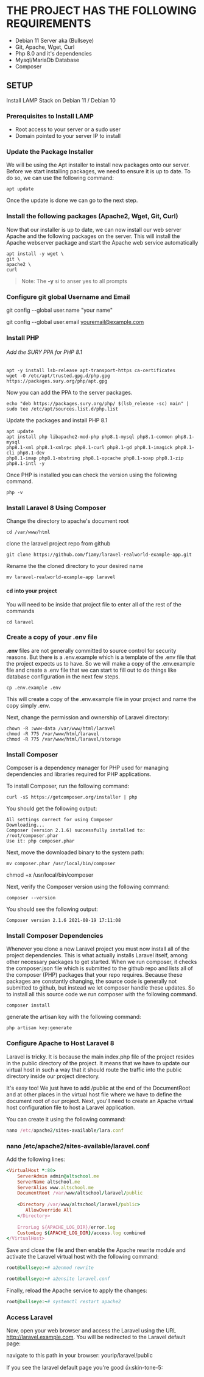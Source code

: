 # THE PROJECT HAS THE FOLLOWING REQUIREMENTS
- Debian 11 Server aka (Bullseye)
- Git, Apache, Wget, Curl
- Php 8.0 and it's dependencies
- Mysql/MariaDb Database
- Composer

## SETUP
Install LAMP Stack on Debian 11 / Debian 10


### Prerequisites to Install LAMP
- Root access to your server or a sudo user
- Domain pointed to your server IP to install

### Update the Package Installer

We will be using the Apt installer to install new packages onto our server. Before we start installing packages, we need to ensure it is up to date.
To do so, we can use the following command:

```
apt update
```

Once the update is done we can go to the next step.

### Install the following packages (Apache2, Wget, Git, Curl)

Now that our installer is up to date, we can now install our web server Apache and the following packages on the server.
This will install the Apache webserver package and start the Apache web service automatically

```
apt install -y wget \ 
git \
apache2 \
curl
```

> Note: The **-y** si to anser yes to all prompts



### Configure git global Username and Email
git config --global user.name "your name"

git config --global user.email youremail@example.com

### Install PHP

###### Add the SURY PPA for PHP 8.1

```
apt -y install lsb-release apt-transport-https ca-certificates
wget -O /etc/apt/trusted.gpg.d/php.gpg https://packages.sury.org/php/apt.gpg
```

Now you can add the PPA to the server packages.

```
echo "deb https://packages.sury.org/php/ $(lsb_release -sc) main" | sudo tee /etc/apt/sources.list.d/php.list
```

Update the packages and install PHP 8.1

```
apt update
apt install php libapache2-mod-php php8.1-mysql php8.1-common php8.1-mysql 
php8.1-xml php8.1-xmlrpc php8.1-curl php8.1-gd php8.1-imagick php8.1-cli php8.1-dev 
php8.1-imap php8.1-mbstring php8.1-opcache php8.1-soap php8.1-zip php8.1-intl -y
```

Once PHP is installed you can check the version using the following command.

```
php -v
```



### Install Laravel 8 Using Composer 

Change the directory to apache's document root

```
cd /var/www/html
```
clone the laravel project repo from github

```
git clone https://github.com/f1amy/laravel-realworld-example-app.git
```
Rename the the cloned directory to your desired name
```
mv laravel-realworld-example-app laravel
```

#### cd into your project
You will need to be inside that project file to enter all of the rest of the commands 

```
cd laravel 
```

### Create a copy of your .env file

**.env** files are not generally committed to source control for security reasons. But there is a .env.example which is a template of the .env file that the project expects us to have. So we will make a copy of the .env.example file and create a .env file that we can start to fill out to do things like database configuration in the next few steps.

```
cp .env.example .env
```
This will create a copy of the .env.example file in your project and name the copy simply .env.

Next, change the permission and ownership of Laravel directory: 

```
chown -R :www-data /var/www/html/laravel
chmod -R 775 /var/www/html/laravel
chmod -R 775 /var/www/html/laravel/storage
```

### Install Composer

Composer is a dependency manager for PHP used for managing dependencies and libraries required for PHP applications. 

To install Composer, run the following command: 

```
curl -sS https://getcomposer.org/installer | php
```
You should get the following output: 

```
All settings correct for using Composer
Downloading...
Composer (version 2.1.6) successfully installed to: /root/composer.phar
Use it: php composer.phar 
```
Next, move the downloaded binary to the system path: 

```
mv composer.phar /usr/local/bin/composer
```

chmod +x /usr/local/bin/composer

Next, verify the Composer version using the following command: 

```
composer --version
```

You should see the following output: 

```
Composer version 2.1.6 2021-08-19 17:11:08
```


### Install Composer Dependencies

Whenever you clone a new Laravel project you must now install all of the project dependencies. This is what actually installs Laravel itself, among other necessary packages to get started. When we run composer, it checks the composer.json file which is submitted to the github repo and lists all of the composer (PHP) packages that your repo requires. Because these packages are constantly changing, the source code is generally not submitted to github, but instead we let composer handle these updates. So to install all this source code we run composer with the following command.

```
composer install
```


generate the artisan key with the following command:
```
php artisan key:generate
```

### Configure Apache to Host Laravel 8
Laravel is tricky. It is because the main index.php file of the project resides in the public directory of the project. It means that we have to update our virtual host in such a way that it should route the traffic into the public directory inside our project directory.

It's easy too! We just have to add /public at the end of the DocumentRoot and at other places in the virtual host file where we have to define the document root of our project. 
Next, you'll need to create an Apache virtual host configuration file to host a Laravel application. 

You can create it using the following command: 

```ruby
nano /etc/apache2/sites-available/lara.conf
```
### nano /etc/apache2/sites-available/laravel.conf
Add the following lines:

```ruby
<VirtualHost *:80>
    ServerAdmin admin@altschool.me
    ServerName altschool.me
    ServerAlias www.altschool.me
    DocumentRoot /var/www/altschool/laravel/public
    
    <Directory /var/www/altschool/laravel/public>
       AllowOverride All
    </Directory>
    
    ErrorLog ${APACHE_LOG_DIR}/error.log
    CustomLog ${APACHE_LOG_DIR}/access.log combined
</VirtualHost>
```

Save and close the file and then enable the Apache rewrite module and activate the Laravel virtual host with the following command: 

```ruby
root@bullseye:~# a2enmod rewrite
```

```ruby
root@bullseye:~# a2ensite laravel.conf
```

Finally, reload the Apache service to apply the changes: 

```ruby
root@bullseye:~# systemctl restart apache2
```

### Access Laravel
Now, open your web browser and access the Laravel using the URL http://laravel.example.com. You will be redirected to the Laravel default page:

navigate to this path in your browser: yourip/laravel/public

If you see the laravel default page you're good :+1::skin-tone-5:
